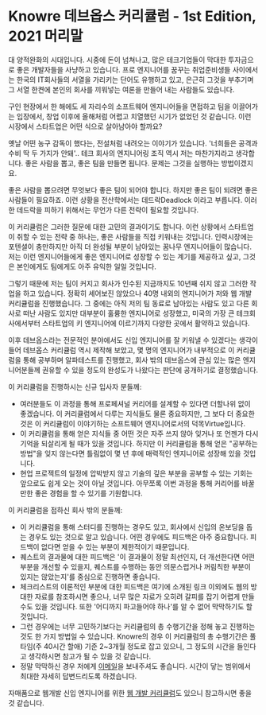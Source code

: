 # Knowre 데브옵스 커리큘럼 - 1st Edition, 2021 머리말

대 양적완화의 시대입니다. 시중에 돈이 넘쳐나고, 많은 테크기업들이 막대한 투자금으로 좋은 개발자들을 사냥하고 있습니다. 프로 엔지니어를 꿈꾸는 취업준비생들 사이에서는 한국의 IT회사들의 서열을 가리키는 단어도 유행하고 있고, 은근히 그것을 부추기며 그 서열 한켠에 본인의 회사를 끼워넣는 여론을 만들어 내는 사람들도 있습니다.

구인 현장에서 한 해에도 세 자리수의 소프트웨어 엔지니어들을 면접하고 팀을 이끌어가는 입장에서, 창업 이후에 올해처럼 어렵고 치열했던 시기가 없었던 것 같습니다. 이런 시장에서 스타트업은 어떤 식으로 살아남아야 할까요?

옛날 어떤 농구 감독이 했다는, 전설처럼 내려오는 이야기가 있습니다. '너희들은 공격과 수비 딱 두 가지가 안돼'.. 테크 회사의 엔지니어링 조직 역시 저는 마찬가지라고 생각합니다. 좋은 사람을 뽑고, 좋은 팀을 만들면 됩니다. 문제는 그것을 실행하는 방법이겠지요.

좋은 사람을 뽑으려면 무엇보다 좋은 팀이 되어야 합니다. 하지만 좋은 팀이 되려면 좋은 사람들이 필요하죠. 이런 상황을 전산학에서는 데드락Deadlock 이라고 부릅니다. 이러한 데드락을 피하기 위해서는 무언가 다른 전략이 필요할 것입니다.

이 커리큘럼은 그러한 질문에 대한 고민의 결과이기도 합니다. 이런 상황에서 스타트업이 취할 수 있는 전략 중 하나는, 좋은 사람들을 직접 키워내는 것입니다. 인력시장에는 포텐셜이 충만하지만 아직 더 완성될 부분이 남아있는 꿈나무 엔지니어들이 많습니다. 저는 이런 엔지니어들에게 좋은 엔지니어로 성장할 수 있는 계기를 제공하고 싶고, 그것은 본인에게도 팀에게도 아주 유익한 일일 것입니다.

그렇기 때문에 저는 팀이 커지고 회사가 인수된 지금까지도 10년째 쉬지 않고 그러한 작업을 하고 있습니다. 정확히 세어보진 않았으나 40명 내외의 엔지니어가 저와 웹 개발 커리큘럼을 진행했습니다. 그 중에는 아직 저의 팀 동료로 남아있는 사람도 있고 다른 회사로 떠난 사람도 있지만 대부분이 훌륭한 엔지니어로 성장했고, 미국의 가장 큰 테크회사에서부터 스타트업의 키 엔지니어에 이르기까지 다양한 곳에서 활약하고 있습니다.

이후 데브옵스라는 전문적인 분야에서도 신입 엔지니어를 잘 키워낼 수 있겠다는 생각이 들어 데브옵스 커리큘럼 역시 제작해 보았고, 몇 명의 엔지니어가 내부적으로 이 커리큘럼을 통해 공부하며 알파테스트를 진행했고, 회사 밖의 데브옵스에 관심 있는 많은 엔지니어분들께 권유할 수 있을 정도의 완성도가 나왔다는 판단에 공개하기로 결정했습니다.

이 커리큘럼을 진행하시는 신규 입사자 분들께:
- 여러분들도 이 과정을 통해 프로페셔널 커리어를 설계할 수 있다면 더할나위 없이 좋겠습니다. 이 커리큘럼에서 다루는 지식들도 물론 중요하지만, 그 보다 더 중요한 것은 이 커리큘럼이 이야기하는 소프트웨어 엔지니어로서의 덕목Virtue입니다.
- 이 커리큘럼을 통해 얻은 지식들 중 어떤 것은 자주 쓰지 않아 잊거나 또 언젠가 다시 기억을 되살리게 될 때가 있을 것입니다. 하지만 이 커리큘럼을 통해 얻은 "공부하는 방법"을 잊지 않는다면 틀림없이 몇 년 후에 매력적인 엔지니어로 성장해 있을 것입니다.
- 현업 프로젝트의 일정에 압박받지 않고 기술의 깊은 부분을 공부할 수 있는 기회는 앞으로도 쉽게 오는 것이 아닐 것입니다. 아무쪼록 이번 과정을 통해 커리어를 바꿀만한 좋은 경험을 할 수 있기를 기원합니다.

이 커리큘럼을 접하신 회사 밖의 분들께:
- 이 커리큘럼을 통해 스터디를 진행하는 경우도 있고, 회사에서 신입의 온보딩을 돕는 경우도 있는 것으로 알고 있습니다. 어떤 경우에도 피드백은 아주 중요합니다. 피드백이 없다면 얻을 수 있는 부분이 제한적이기 때문입니다.
- 퀘스트의 결과물에 대한 피드백은 '이 결과물이 정말 최선인지, 더 개선한다면 어떤 부분을 개선할 수 있을지, 퀘스트를 수행하는 동안 의문스럽거나 꺼림칙한 부분이 있지는 않았는지'를 중심으로 진행하면 좋습니다.
- 체크리스트의 이론적인 부분에 대한 피드백은 여기에 소개된 링크 이외에도 웹의 방대한 자료를 참조하시면 좋으나, 너무 많은 자료가 오히려 갈피를 잡기 어렵게 만들 수도 있을 것입니다. 또한 '어디까지 파고들어야 하나'를 알 수 없어 막막하기도 할 것입니다.
- 그런 경우에는 너무 고민하기보다는 커리큘럼의 총 수행기간을 정해 놓고 진행하는 것도 한 가지 방법일 수 있습니다. Knowre의 경우 이 커리큘럼의 총 수행기간은 풀타임(주 40시간 할애) 기준 2~3개월 정도로 잡고 있으니, 그 정도의 시간을 들인다고 생각하시면 참고가 될 수 있을 것 같습니다.
- 정말 막막하신 경우 저에게 [이메일](mailto:kivoloid@gmail.com)을 보내주셔도 좋습니다. 시간이 닿는 범위에서 최대한 자세히 답변드리도록 하겠습니다.

자매품으로 웹개발 신입 엔지니어를 위한 [웹 개발 커리큘럼](https://github.com/Knowre-Dev/WebDevCurriculum)도 있으니 참고하시면 좋을 것 같습니다.
